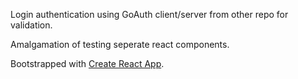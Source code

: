 Login authentication using GoAuth client/server from other repo for validation.

Amalgamation of testing seperate react components.

Bootstrapped with [Create React App](https://github.com/facebookincubator/create-react-app).